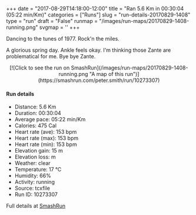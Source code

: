 +++
date = "2017-08-29T14:18:00-12:00"
title = "Ran 5.6 Km in 00:30:04 (05:22 min/Km)"
categories = ["Runs"]
slug = "run-details-20170829-1408"
type = "run"
draft = "False"
runmap = "/images/run-maps/20170829-1408-running.png"
svgmap = '<polyline points="0 56, 0 57, 0 59, 1 60, 1 63, 2 64, 2 64, 9 59, 20 47, 22 46, 25 44, 27 43, 29 41, 34 41, 37 41, 38 41, 38 42, 39 43, 42 44, 42 44, 44 45, 47 43, 48 41, 49 40, 50 40, 51 36, 53 36, 64 35, 69 36, 76 36, 79 36, 82 37, 86 39, 88 41, 100 51, 100 51, 98 49, 92 44, 88 40, 85 38, 78 36, 59 36, 50 36, 50 38, 49 39, 47 41, 46 43, 44 44, 42 43, 36 40, 33 40, 29 42, 26 43, 25 44, 18 46, 18 47, 18 47, 17 49, 14 52, 13 53, 12 54">'
+++

Dancing to the tunes of 1977. Rock'n the miles. 

A glorious spring day. Ankle feels okay. I'm thinking those Zante are problematical for me. Bye bye Zante. 

<!--more-->

<center>
[![Click to see the run on SmashRun](/images/run-maps/20170829-1408-running.png "A map of this run")](https://smashrun.com/peter.smith/run/10273307)
</center>

#### Run details

* Distance: 5.6 Km
* Duration: 00:30:04
* Average pace: 05:22 min/Km
* Calories: 475 Cal
* Heart rate (ave): 153 bpm
* Heart rate (max): 153 bpm
* Heart rate (min): 153 bpm
* Elevation gain: 15 m
* Elevation loss:  m
* Weather: clear
* Temperature: 17 &deg;C
* Humidity: 66%
* Activity: running
* Source: tcxfile
* Run ID: 10273307

Full details at [SmashRun](https://smashrun.com/peter.smith/run/10273307)